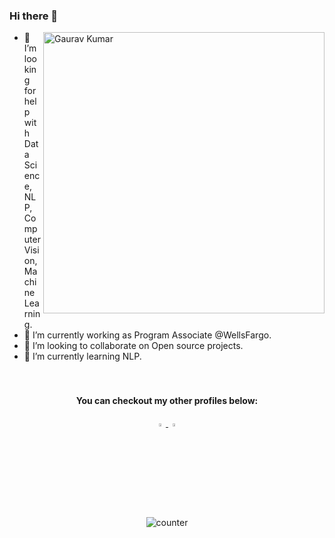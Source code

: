### Hi there 👋

<!--
**H4R5H1T-007/H4R5H1T-007** is a ✨ _special_ ✨ repository because its `README.md` (this file) appears on your GitHub profile.

Here are some ideas to get you started:

- 🔭 I’m currently working on ...

- 👯 I’m looking to collaborate on ...
- 🤔 I’m looking for help with Data Science, NLP, Computer Vision, Machine Learning.
- 🌱 I’m currently learning C++, Python and Machine Learning
- <img src="https://img.icons8.com/color/48/000000/python.png"> <img src="https://img.icons8.com/color/48/000000/c-plus-plus-logo.png"> <img src="https://img.icons8.com/cute-clipart/48/000000/machine-learning.png">
- 📫 How to reach me: ...
- 😄 Pronouns: ...
- ⚡ Fun fact: ...
-->
<a><img align="right" alt="Gaurav Kumar" width="450px"  src="https://github-readme-stats.vercel.app/api?username=h4r5h1t-007&theme=radical&show_icons=true&count_private=true&hide=stars"></a>
- 🤔 I’m looking for help with Data Science, NLP, Computer Vision, Machine Learning.
- 🔭 I’m currently working as Program Associate @WellsFargo. 
- 👯 I’m looking to collaborate on Open source projects.
- 🌱 I’m currently learning NLP.
  <br><br><br>  
  <!-- <br><br><br>  <br> -->

<!-- - Checkout My Github Status   -->

<!-- <img src="https://github-readme-stats.vercel.app/api/top-langs/?username=h4r5h1t-007&theme=radical&layout=compact&hide=css" width=400 height=200> &nbsp; -->

<div align='center'>
<h4> You can checkout my other profiles below: </h4> 
<a href="https://www.linkedin.com/in/harshit-gupta-8a7b621a4/"> <img src="https://img.icons8.com/color/48/000000/linkedin.png" width="3.5%"> </a>
<a href="mailto:hgupta1153@gmail.com"> <img src="https://img.icons8.com/color/48/000000/gmail.png" width="3.5%"> </a>

<p> <img src="https://komarev.com/ghpvc/?username=h4r5h1t-007&color=green" alt="counter" /> </p>
</div>
